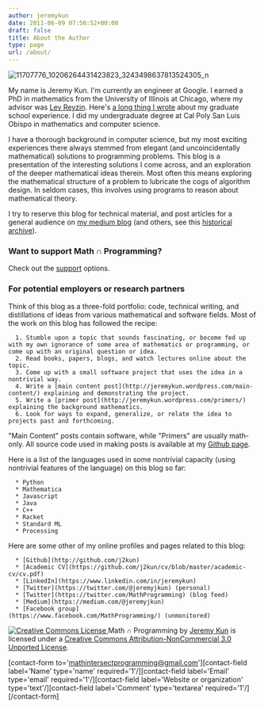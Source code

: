 ```yaml
---
author: jeremykun
date: 2011-06-09 07:58:52+00:00
draft: false
title: About the Author
type: page
url: /about/
---
```


![11707776_10206264431423823_3243498637813524305_n](https://jeremykun.files.wordpress.com/2011/06/11707776_10206264431423823_3243498637813524305_n.jpg)


My name is Jeremy Kun. I'm currently an engineer at Google. I earned a PhD in mathematics from the University of Illinois at Chicago, where my advisor was [Lev Reyzin](http://levreyzin.com/). Here's [a long thing I wrote](https://medium.com/@jeremyjkun/my-graduate-career-in-math-85fd4efb0fa9#.s5si561ir) about my graduate school experience. I did my undergraduate degree at Cal Poly San Luis Obispo in mathematics and computer science.

I have a thorough background in computer science, but my most exciting experiences there always stemmed from elegant (and uncoincidentally mathematical) solutions to programming problems. This blog is a presentation of the interesting solutions I come across, and an exploration of the deeper mathematical ideas therein. Most often this means exploring the mathematical structure of a problem to lubricate the cogs of algorithm design. In seldom cases, this involves using programs to reason about mathematical theory.

I try to reserve this blog for technical material, and post articles for a general audience on [my medium blog](https://medium.com/@jeremyjkun) (and others, see this [historical archive](https://github.com/j2kun/general-audience-math-essays)).


### Want to support Math ∩ Programming?


Check out the [support](https://jeremykun.com/support/) options.


### For potential employers or research partners


Think of this blog as a three-fold portfolio: code, technical writing, and distillations of ideas from various mathematical and software fields. Most of the work on this blog has followed the recipe:



	  1. Stumble upon a topic that sounds fascinating, or become fed up with my own ignorance of some area of mathematics or programming, or come up with an original question or idea.
	  2. Read books, papers, blogs, and watch lectures online about the topic.
	  3. Come up with a small software project that uses the idea in a nontrivial way.
	  4. Write a [main content post](http://jeremykun.wordpress.com/main-content/) explaining and demonstrating the project.
	  5. Write a [primer post](http://jeremykun.wordpress.com/primers/) explaining the background mathematics.
	  6. Look for ways to expand, generalize, or relate the idea to projects past and forthcoming.

"Main Content" posts contain software, while "Primers" are usually math-only. All source code used in making posts is available at my [Github page](http://github.com/j2kun).

Here is a list of the languages used in some nontrivial capacity (using nontrivial features of the language) on this blog so far:



	  * Python
	  * Mathematica
	  * Javascript
	  * Java
	  * C++
	  * Racket
	  * Standard ML
	  * Processing

Here are some other of my online profiles and pages related to this blog:

	  * [Github](http://github.com/j2kun)
	  * [Academic CV](https://github.com/j2kun/cv/blob/master/academic-cv/cv.pdf)
	  * [LinkedIn](https://www.linkedin.com/in/jeremykun)
	  * [Twitter](https://twitter.com/@jeremyjkun) (personal)
	  * [Twitter](https://twitter.com/MathProgramming) (blog feed)
	  * [Medium](https://medium.com/@jeremyjkun)
	  * [Facebook group](https://www.facebook.com/MathProgramming/) (unmonitored)

[![Creative Commons License](http://i.creativecommons.org/l/by-nc/3.0/88x31.png)
](http://creativecommons.org/licenses/by-nc/3.0/deed.en_US)
Math ∩ Programming by [Jeremy Kun](http://jeremykun.com) is licensed under a [Creative Commons Attribution-NonCommercial 3.0 Unported License](http://creativecommons.org/licenses/by-nc/3.0/deed.en_US).

[contact-form to='mathintersectprogramming@gmail.com'][contact-field label='Name' type='name' required='1'/][contact-field label='Email' type='email' required='1'/][contact-field label='Website or organization' type='text'/][contact-field label='Comment' type='textarea' required='1'/][/contact-form]
